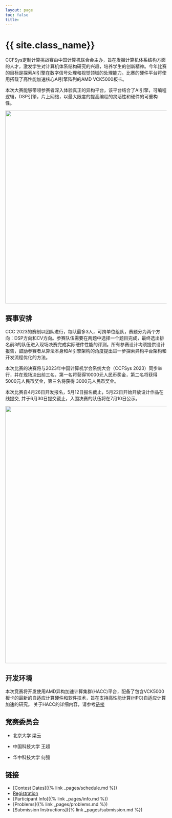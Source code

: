 ```yaml
---
layout: page
toc: false
title: 
---
```


#  {{ site.class_name}}

CCFSys定制计算挑战赛由中国计算机联合会主办，旨在发掘计算机体系结构方面的人才，激发学生对计算机体系结构研究的兴趣，培养学生的创新精神。今年比赛的目标是探索AI引擎在数字信号处理和视觉领域的处理能力。比赛的硬件平台将使用搭载了高性能加速核心AI引擎阵列的AMD VCK5000板卡。

本次大赛能够带领参赛者深入体验真正的异构平台，该平台结合了AI引擎，可编程逻辑，DSP引擎，片上网络，以最大限度的提高编程的灵活性和硬件的可重构性。

<p align="middle">
    <img src="{% link media/AIE_CPU.png %}" width="600" class="center">
</p>

## 赛事安排

CCC 2023的赛制以团队进行，每队最多3人，可跨单位组队，赛题分为两个方向：DSP方向和CV方向。参赛队伍需要在两题中选择一个题目完成，最终选出排名前3的队伍进入现场决赛完成实际硬件性能的评测。所有参赛设计均须提供设计报告，鼓励参赛者从算法本身和AI引擎架构的角度提出进一步探索异构平台架构和开发流程优化的方法。

本次比赛的决赛将与2023年中国计算机学会系统大会（CCFSys 2023）同步举行，并在现场决出前三名，第一名将获得10000元人民币奖金，第二名将获得5000元人民币奖金，第三名将获得
3000元人民币奖金。

本次比赛自4月26日开发报名，5月12日报名截止，5月22日开始开放设计作品在线提交, 并于6月30日提交截止，入围决赛的队伍将在7月10日公示。

<p align="middle">
    <img src="{% link media/CCC_2023_flow.png %}" width="800" class="center">
</p>

## 开发环境

本次竞赛将开发使用AMD异构加速计算集群(HACC)平台，配备了包含VCK5000板卡的最新的自适应计算硬件和软件技术，旨在支持高性能计算(HPC)自适应计算加速的研究。
关于HACC的详细内容，请参考[链接](https://www.amd-haccs.io/index.html)

## 竞赛委员会

- 北京大学 梁云

- 中国科技大学 王超

- 华中科技大学 何强

## 链接

  * [Contest Dates]({% link _pages/schedule.md %})
  * [Registration](https://www.wjx.top/vm/tbXtzkR.aspx#)
  * [Participant Info]({% link _pages/info.md %})
  * [Problems]({% link _pages/problems.md %})
  * [Submission Instructions]({% link _pages/submission.md %})
